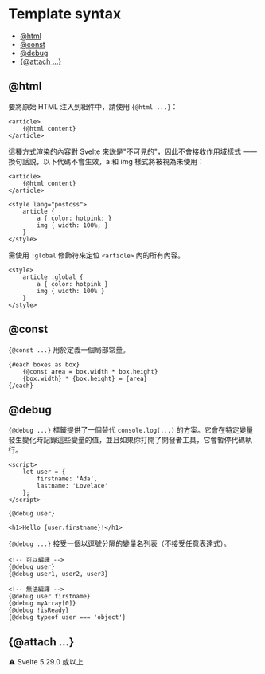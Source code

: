 # Template syntax
- [@html](#html)
- [@const](#const)
- [@debug](#debug)
- [{@attach ...}](#attach-)


## @html
要將原始 HTML 注入到組件中，請使用 `{@html ...}`：
```svelte
<article>
	{@html content}
</article>
```

這種方式渲染的內容對 Svelte 來説是"不可見的"，因此不會接收作用域樣式 —— 換句話説，以下代碼不會生效，a 和 img 樣式將被視為未使用：
```svelte
<article>
	{@html content}
</article>

<style lang="postcss">
	article {
		a { color: hotpink; }
		img { width: 100%; }
	}
</style>
```

需使用 `:global` 修飾符來定位 `<article>` 內的所有內容。
```svelte
<style>
	article :global {
		a { color: hotpink }
		img { width: 100% }
	}
</style>
```


## @const
`{@const ...}` 用於定義一個局部常量。
```svelte
{#each boxes as box}
	{@const area = box.width * box.height}
	{box.width} * {box.height} = {area}
{/each}
```

## @debug
`{@debug ...}` 標籤提供了一個替代 `console.log(...)` 的方案。它會在特定變量發生變化時記錄這些變量的值，並且如果你打開了開發者工具，它會暫停代碼執行。

```svelte
<script>
	let user = {
		firstname: 'Ada',
		lastname: 'Lovelace'
	};
</script>

{@debug user}

<h1>Hello {user.firstname}!</h1>
```

`{@debug ...}` 接受一個以逗號分隔的變量名列表（不接受任意表達式）。
```svelte
<!-- 可以編譯 -->
{@debug user}
{@debug user1, user2, user3}

<!-- 無法編譯 -->
{@debug user.firstname}
{@debug myArray[0]}
{@debug !isReady}
{@debug typeof user === 'object'}
```


## {@attach ...}
⚠️ Svelte 5.29.0 或以上